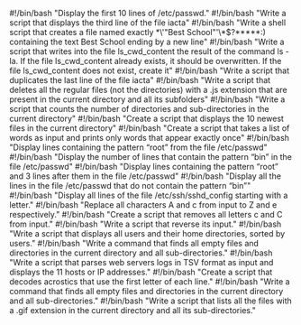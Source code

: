 #!/bin/bash
"Display the first 10 lines of /etc/passwd."
#!/bin/bash
"Write a script that displays the third line of the file iacta"
#!/bin/bash
"Write a shell script that creates a file named exactly \*\\'"Best School"\'\\*$\?\*\*\*\*\*:) containing the text Best School ending by a new line"
#!/bin/bash
"Write a script that writes into the file ls_cwd_content the result of the command ls -la. If the file ls_cwd_content already exists, it should be overwritten. If the file ls_cwd_content does not exist, create it"
#!/bin/bash
"Write a script that duplicates the last line of the file iacta"
#!/bin/bash
"Write a script that deletes all the regular files (not the directories) with a .js extension that are present in the current directory and all its subfolders"
#!/bin/bash
"Write a script that counts the number of directories and sub-directories in the current directory"
#!/bin/bash
"Create a script that displays the 10 newest files in the current directory"
#!/bin/bash
"Create a script that takes a list of words as input and prints only words that appear exactly once"
#!/bin/bash
"Display lines containing the pattern “root” from the file /etc/passwd"
#!/bin/bash
"Display the number of lines that contain the pattern “bin” in the file /etc/passwd"
#!/bin/bash
"Display lines containing the pattern “root” and 3 lines after them in the file /etc/passwd"
#!/bin/bash
"Display all the lines in the file /etc/passwd that do not contain the pattern “bin”"
#!/bin/bash
"Display all lines of the file /etc/ssh/sshd_config starting with a letter."
#!/bin/bash
"Replace all characters A and c from input to Z and e respectively."
#!/bin/bash
"Create a script that removes all letters c and C from input."
#!/bin/bash
"Write a script that reverse its input."
#!/bin/bash
"Write a script that displays all users and their home directories, sorted by users."
#!/bin/bash
"Write a command that finds all empty files and directories in the current directory and all sub-directories."
#!/bin/bash
"Write a script that parses web servers logs in TSV format as input and displays the 11 hosts or IP addresses."
#!/bin/bash
"Create a script that decodes acrostics that use the first letter of each line."
#!/bin/bash
"Write a command that finds all empty files and directories in the current directory and all sub-directories."
#!/bin/bash
"Write a script that lists all the files with a .gif extension in the current directory and all its sub-directories."
